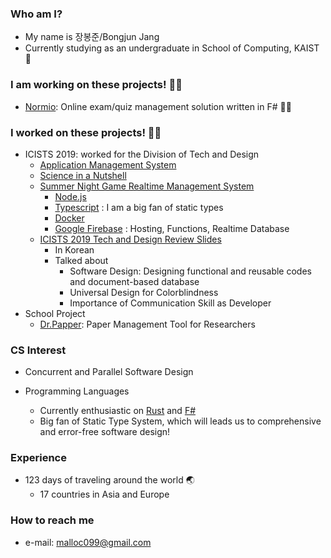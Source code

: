### Who am I?

* My name is 장봉준/Bongjun Jang
* Currently studying as an undergraduate in School of Computing, KAIST 🔬

### I am working on these projects! 👨‍💻

* [Normio](https://github.com/2489D/Normio): Online exam/quiz management solution written in F# 🧙‍♂️
 
### I worked on these projects! 👨‍💻

* ICISTS 2019: worked for the Division of Tech and Design
  - [Application Management System](https://github.com/icists/ams3)
  - [Science in a Nutshell](https://github.com/icists/scinutsh)
  - [Summer Night Game Realtime Management System](https://github.com/icists/summer-night)
    - [Node.js](https://github.com/nodejs/node)
    - [Typescript](https://github.com/microsoft/TypeScript) : I am a big fan of static types
    - [Docker](https://github.com/nextcloud/docker)
    - [Google Firebase](https://github.com/firebase/firebase-js-sdk) : Hosting, Functions, Realtime Database
  - [ICISTS 2019 Tech and Design Review Slides](https://docs.google.com/presentation/d/1N4rhKIhlKTXXitN0S_-J4TYuYETpGRzY79fnSniKw_o/edit#slide=id.g5dcf2ca446_5_31)
    - In Korean
    - Talked about
        - Software Design: Designing functional and reusable codes and document-based database
        - Universal Design for Colorblindness
        - Importance of Communication Skill as Developer
* School Project
  - [Dr.Papper](https://github.com/bonjune/dr-papper): Paper Management Tool for Researchers

### CS Interest

* Concurrent and Parallel Software Design

* Programming Languages
  - Currently enthusiastic on [Rust](https://github.com/rust-lang/rust) and [F#](https://github.com/dotnet/fsharp)
  - Big fan of Static Type System, which will leads us to comprehensive and error-free software design!

### Experience

* 123 days of traveling around the world 🌏
  - 17 countries in Asia and Europe

### How to reach me

* e-mail: malloc099@gmail.com
